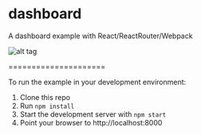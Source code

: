 # dashboard
A dashboard example with React/ReactRouter/Webpack

![alt tag](https://raw.githubusercontent.com/spirityy/dashboard/dashboard_demo.png)

=====================

To run the example in your development environment:

1. Clone this repo
2. Run `npm install`
3. Start the development server with `npm start`
4. Point your browser to http://localhost:8000
